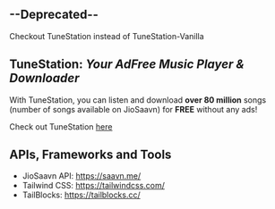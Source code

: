## --Deprecated--
Checkout TuneStation instead of TuneStation-Vanilla

## TuneStation: *Your AdFree Music Player & Downloader*
With TuneStation, you can listen and download **over 80 million** songs (number of songs available on JioSaavn) for **FREE** without any ads!

Check out TuneStation [here](https://codyandersan.github.io/TuneStation-Vanilla/)

## APIs, Frameworks and Tools

 - JioSaavn API: https://saavn.me/
 - Tailwind CSS: https://tailwindcss.com/
 - TailBlocks: https://tailblocks.cc/
